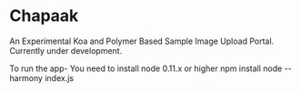 Chapaak
=======

An Experimental Koa and Polymer Based Sample Image Upload Portal. Currently under development.

To run the app- You need to install node 0.11.x or higher 
npm install 
node --harmony index.js
